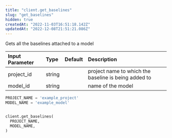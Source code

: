 ```yaml
---
title: "client.get_baselines"
slug: "get_baselines"
hidden: true
createdAt: "2022-11-03T16:51:18.142Z"
updatedAt: "2022-12-08T21:51:21.086Z"
---
```

Gets all the baselines attached to a model

| Input Parameter | Type   | Default | Description                                          |
| :-------------- | :----- | :------ | :--------------------------------------------------- |
| project_id      | string |         | project name to which the baseline is being added to |
| model_id        | string |         | name of the model                                    |

```python Usage
PROJECT_NAME = 'example_project'
MODEL_NAME = 'example_model'


client.get_baselines(
  PROJECT_NAME,
  MODEL_NAME,
)
```